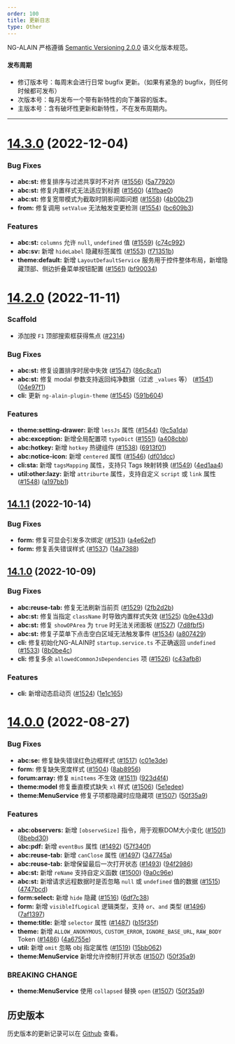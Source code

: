 ```yaml
---
order: 100
title: 更新日志
type: Other
---
```


NG-ALAIN 严格遵循 [Semantic Versioning 2.0.0](http://semver.org/lang/zh-CN/) 语义化版本规范。

#### 发布周期

* 修订版本号：每周末会进行日常 bugfix 更新。（如果有紧急的 bugfix，则任何时候都可发布）
* 次版本号：每月发布一个带有新特性的向下兼容的版本。
* 主版本号：含有破坏性更新和新特性，不在发布周期内。

---


# [14.3.0](https://github.com/ng-alain/delon/compare/14.2.0...14.3.0) (2022-12-04)

### Bug Fixes

* **abc:st:** 修复排序与过滤共享时不对齐 ([#1556](https://github.com/ng-alain/delon/issues/1556)) ([5a77920](https://github.com/ng-alain/delon/commit/5a77920cae0e5db1d3400d68b13d712514de7a77))
* **abc:st:** 修复内置样式无法适应到标题 ([#1560](https://github.com/ng-alain/delon/issues/1560)) ([41fbae0](https://github.com/ng-alain/delon/commit/41fbae0483ec076f5265053736c0286d5f49c0cd))
* **abc:st:** 修复宽带模式为截取时阴影间距问题 ([#1558](https://github.com/ng-alain/delon/issues/1558)) ([4b00b21](https://github.com/ng-alain/delon/commit/4b00b213fbf69da060f71618e2e9df8749f71363))
* **from:** 修复调用 `setValue` 无法触发变更检测 ([#1554](https://github.com/ng-alain/delon/issues/1554)) ([bc609b3](https://github.com/ng-alain/delon/commit/bc609b3172ebcf04511e0cc6437f8d8b2bc1d7b2))

### Features

* **abc:st:** `columns` 允许 `null`, `undefined` 值 ([#1559](https://github.com/ng-alain/delon/issues/1559)) ([c74c992](https://github.com/ng-alain/delon/commit/c74c992c18167bef7b5f3bc2c3fa4da00414bf53))
* **abc:sv:** 新增 `hideLabel` 隐藏标签属性 ([#1553](https://github.com/ng-alain/delon/issues/1553)) ([f71351b](https://github.com/ng-alain/delon/commit/f71351bbd6a5841cae4ef077cae62b72255bdc81))
* **theme:default:** 新增 `LayoutDefaultService` 服务用于控件整体布局，新增隐藏顶部、侧边折叠菜单按钮配置 ([#1561](https://github.com/ng-alain/delon/issues/1561)) ([bf90034](https://github.com/ng-alain/delon/commit/bf9003488508f4221f38174ce25ead2a1da39c7a))


# [14.2.0](https://github.com/ng-alain/delon/compare/14.1.1...14.2.0) (2022-11-11)

### Scaffold

* 添加按 `F1` 顶部搜索框获得焦点 ([#2314](https://github.com/ng-alain/ng-alain/pull/2314))

### Bug Fixes

* **abc:st:** 修复设置排序时居中失效 ([#1547](https://github.com/ng-alain/delon/issues/1547)) ([86c8ca1](https://github.com/ng-alain/delon/commit/86c8ca188f4398c30b69877b8c8874ad5b71d096))
* **abc:st:** 修复 modal 参数支持返回纯净数据（过滤 `_values` 等） ([#1541](https://github.com/ng-alain/delon/issues/1541)) ([04e97f1](https://github.com/ng-alain/delon/commit/04e97f1aa1fbc4e883bea8c8abdde462f068df95))
* **cli:** 更新 `ng-alain-plugin-theme` ([#1545](https://github.com/ng-alain/delon/issues/1545)) ([591b604](https://github.com/ng-alain/delon/commit/591b60493d777e10bfd1b820d02b3f3151ff29fd))

### Features

* **theme:setting-drawer:** 新增 `lessJs` 属性 ([#1544](https://github.com/ng-alain/delon/issues/1544)) ([9c5a1da](https://github.com/ng-alain/delon/commit/9c5a1da6b84e786ee7ba0051bebd6effb10ef083))
* **abc:exception:** 新增全局配置项 `typeDict` ([#1551](https://github.com/ng-alain/delon/issues/1551)) ([a408cbb](https://github.com/ng-alain/delon/commit/a408cbb0b5724221d9f9540c28226986ba43502d))
* **abc:hotkey:** 新增 `hotkey` 热键组件 ([#1538](https://github.com/ng-alain/delon/issues/1538)) ([6913f01](https://github.com/ng-alain/delon/commit/6913f01f00f06c778cf454a8662fb48231c04377))
* **abc:notice-icon:** 新增 `centered` 属性 ([#1546](https://github.com/ng-alain/delon/issues/1546)) ([df01dcc](https://github.com/ng-alain/delon/commit/df01dcc6c51e8bf6a13cfa1bf1a51f691ae87a7d))
* **cli:sta:** 新增 `tagsMapping` 属性，支持只 Tags 映射转换 ([#1549](https://github.com/ng-alain/delon/issues/1549)) ([4ed1aa4](https://github.com/ng-alain/delon/commit/4ed1aa4c677ebc572c6df1337a75e29c76d869ae))
* **util:other:lazy:** 新增 `attriburte` 属性，支持自定义 `script` 或 `link` 属性 ([#1548](https://github.com/ng-alain/delon/issues/1548)) ([a197bb1](https://github.com/ng-alain/delon/commit/a197bb1453b72b5645878dedd55f17d3436f93ae))


## [14.1.1](https://github.com/ng-alain/delon/compare/14.1.0...14.1.1) (2022-10-14)

### Bug Fixes

* **form:** 修复可显会引发多次绑定 ([#1531](https://github.com/ng-alain/delon/issues/1531)) ([a4e62ef](https://github.com/ng-alain/delon/commit/a4e62ef49b31f42beb850eb02aa53de536165df8))
* **form:** 修复丢失错误样式 ([#1537](https://github.com/ng-alain/delon/issues/1537)) ([14a7388](https://github.com/ng-alain/delon/commit/14a7388443805ed1f06e2ed81008ab51547e4c75))


## [14.1.0](https://github.com/ng-alain/delon/compare/14.0.0...14.0.1) (2022-10-09)

### Bug Fixes

* **abc:reuse-tab:** 修复无法刷新当前页 ([#1529](https://github.com/ng-alain/delon/issues/1529)) ([2fb2d2b](https://github.com/ng-alain/delon/commit/2fb2d2b3af7c10255c0f0b4c82a823cee6c2c1d9))
* **abc:st:** 修复当指定 `className` 时导致内置样式失效 ([#1525](https://github.com/ng-alain/delon/issues/1525)) ([b9e433d](https://github.com/ng-alain/delon/commit/b9e433da4a5d9fc0e88e5707753be4a8a3821a61))
* **abc:st:** 修复 `showOPArea` 为 `true` 时无法关闭面板 ([#1527](https://github.com/ng-alain/delon/issues/1527)) ([7d8fbf5](https://github.com/ng-alain/delon/commit/7d8fbf56e369cb58ef189f5df41f8020369ca8b9))
* **abc:st:** 修复子菜单下点击空白区域无法触发事件 ([#1534](https://github.com/ng-alain/delon/issues/1534)) ([a807429](https://github.com/ng-alain/delon/commit/a80742910dfd1e4ce1e9c184469e49422ffb1a63))
* **cli:** 修复初始化NG-ALAIN时 `startup.service.ts` 不正确返回 `undefined` ([#1533](https://github.com/ng-alain/delon/issues/1533)) ([8b0be4c](https://github.com/ng-alain/delon/commit/8b0be4ca90b28a311262e000a27d5180015ce533))
* **cli:** 修复多余 `allowedCommonJsDependencies` 项 ([#1526](https://github.com/ng-alain/delon/issues/1526)) ([c43afb8](https://github.com/ng-alain/delon/commit/c43afb837e2619d1d92067c3fce78234ad5c814e))

### Features

* **cli:** 新增动态启动页 ([#1524](https://github.com/ng-alain/delon/issues/1524)) ([1e1c165](https://github.com/ng-alain/delon/commit/1e1c165c97a3ebef427a8558f474366bac75651f))


# [14.0.0](https://github.com/ng-alain/delon/compare/13.5.2...14.0.0) (2022-08-27)

### Bug Fixes

* **abc:se:** 修复缺失错误红色边框样式 ([#1517](https://github.com/ng-alain/delon/issues/1517)) ([c01e3de](https://github.com/ng-alain/delon/commit/c01e3de016a3beaf241c2d94b2e034b71b7b60d9))
* **form:** 修复缺失宽度样式 ([#1504](https://github.com/ng-alain/delon/issues/1504)) ([8ab8956](https://github.com/ng-alain/delon/commit/8ab89562255b561f2582f85ef9aa81b69e754e88))
* **forum:array:** 修复 `minItems` 不生效 ([#1511](https://github.com/ng-alain/delon/issues/1511)) ([923d4f4](https://github.com/ng-alain/delon/commit/923d4f40c4ee43a17e159f95e355478aaeb6cf6b))
* **theme:model** 修复垂直模式缺失 `xl` 样式 ([#1506](https://github.com/ng-alain/delon/issues/1506)) ([5e1edee](https://github.com/ng-alain/delon/commit/5e1edeef6c8123b6a730006db337501b086cb874))
* **theme:MenuService** 修复子项都隐藏时应隐藏项 ([#1507](https://github.com/ng-alain/delon/issues/1507)) ([50f35a9](https://github.com/ng-alain/delon/commit/50f35a96120c7fca746bf4b4795d93e4ee78535e))

### Features

* **abc:observers:** 新增 `[observeSize]` 指令，用于观察DOM大小变化 ([#1501](https://github.com/ng-alain/delon/issues/1501)) ([8bebd30](https://github.com/ng-alain/delon/commit/8bebd30e7d32a8a2c5068a787b993a28330fd3f1))
* **abc:pdf:** 新增 `eventBus` 属性 ([#1492](https://github.com/ng-alain/delon/issues/1492)) ([57f340f](https://github.com/ng-alain/delon/commit/57f340f497451e3548893fe6cf2726a349a46735))
* **abc:reuse-tab:** 新增 `canClose` 属性 ([#1497](https://github.com/ng-alain/delon/issues/1497)) ([347745a](https://github.com/ng-alain/delon/commit/347745ae2f7faa0c6a3780b62a422021fa424b7c))
* **abc:reuse-tab:** 新增保留最后一次打开状态 ([#1493](https://github.com/ng-alain/delon/issues/1493)) ([94f2986](https://github.com/ng-alain/delon/commit/94f2986413a01ab658c861866d77cc529a4c5e0d))
* **abc:st:** 新增 `reName` 支持自定义函数 ([#1500](https://github.com/ng-alain/delon/issues/1500)) ([9a0c96e](https://github.com/ng-alain/delon/commit/9a0c96eed22436a566221943fe01dfa520bbbccf))
* **abc:st:** 新增请求远程数据时是否忽略 `null` 或 `undefined` 值的数据 ([#1515](https://github.com/ng-alain/delon/issues/1515)) ([4747bcd](https://github.com/ng-alain/delon/commit/4747bcdc476ee819bc229b52823fed1f5349be67))
* **form:select:** 新增 `hide` 隐藏 ([#1516](https://github.com/ng-alain/delon/issues/1516)) ([6df7c38](https://github.com/ng-alain/delon/commit/6df7c389b505a71667f71b96d05e818676172537))
* **form:** 新增 `visibleIfLogical` 逻辑类型，支持 `or`、`and` 类型 ([#1496](https://github.com/ng-alain/delon/issues/1496)) ([7af1397](https://github.com/ng-alain/delon/commit/7af13975d93a856fcbb5195bd9da3d2cf0fddf68))
* **theme:title:** 新增 `selector` 属性 ([#1487](https://github.com/ng-alain/delon/issues/1487)) ([b15f35f](https://github.com/ng-alain/delon/commit/b15f35f6603402595c59ec1b8b38703c4c4da2aa))
* **theme:** 新增 `ALLOW_ANONYMOUS`, `CUSTOM_ERROR`, `IGNORE_BASE_URL`, `RAW_BODY` Token ([#1486](https://github.com/ng-alain/delon/issues/1486)) ([4a6755e](https://github.com/ng-alain/delon/commit/4a6755ef078275ee3ae4cd996570cd9259ab5aec))
* **util:** 新增 `omit` 忽略 obj 指定属性 ([#1519](https://github.com/ng-alain/delon/issues/1519)) ([15bb062](https://github.com/ng-alain/delon/commit/15bb062240d282e7635bea90cdff31d732618d40))
* **theme:MenuService** 新增允许控制打开状态 ([#1507](https://github.com/ng-alain/delon/issues/1507)) ([50f35a9](https://github.com/ng-alain/delon/commit/50f35a96120c7fca746bf4b4795d93e4ee78535e))

### BREAKING CHANGE

* **theme:MenuService** 使用 `collapsed` 替换 `open` ([#1507](https://github.com/ng-alain/delon/issues/1507)) ([50f35a9](https://github.com/ng-alain/delon/commit/50f35a96120c7fca746bf4b4795d93e4ee78535e))


## 历史版本

历史版本的更新记录可以在 [Github](https://github.com/ng-alain/ng-alain/releases) 查看。

